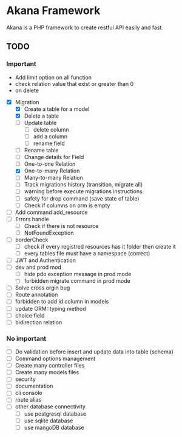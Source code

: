 # Akana Framework

Akana is a PHP framework to create restful API easily and fast.

## TODO

### Important
- Add limit option on all function
- check relation value that exist or greater than 0
- on delete
- [x] Migration
  - [x] Create a table for a model
  - [x] Delete a table
  - [ ] Update table
    - [ ] delete column
    - [ ] add a column
    - [ ] rename field
  - [ ] Rename table
  - [ ] Change details for Field
  - [ ] One-to-one Relation
  - [x] One-to-many Relation
  - [ ] Many-to-many Relation
  - [ ] Track migrations history (transition, migrate all)
  - [ ] warning before execute migrations instructions
  - [ ] safety for drop command (save state of table)
  - [ ] Check if columns on orm is empty

- [ ] Add command add_resource
- [ ] Errors handle
  - [ ] Check if there is not resource
  - [ ] NotFoundException

- [ ] borderCheck
  - [ ] check if every registred resources has it folder then create it
  - [ ] every tables file must have a namespace (correct)

- [ ] JWT and Authentication
- [ ] dev and prod mod
  - [ ] hide pdo exception message in prod mode
  - [ ] forbidden migrate command in prod mode
- [ ]  Solve cross orgin bug
- [ ] Route annotation
- [ ] forbidden to add id column in models
- [ ] update ORM::typing method
- [ ] choice field
- [ ] bidirection relation

### No important

- [ ] Do validation before insert and update data into table (schema)
- [ ] Command options management
- [ ] Create many controller files
- [ ] Create many models files
- [ ] security
- [ ] documentation
- [ ] cli console
- [ ] route alias
- [ ] other database connectivity
  - [ ] use postgresql database
  - [ ] use sqlite database
  - [ ] use mangoDB database
